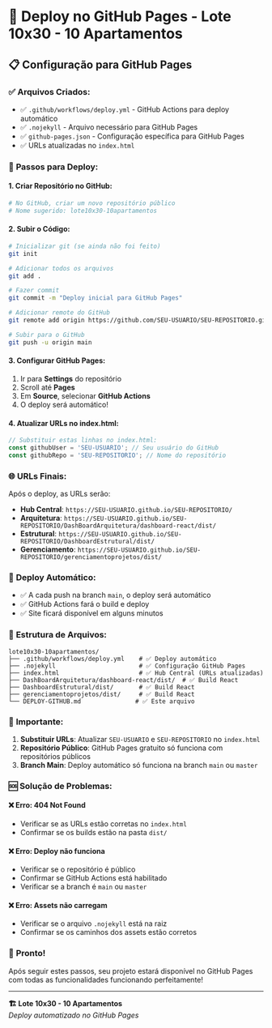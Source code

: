 # 🚀 Deploy no GitHub Pages - Lote 10x30 - 10 Apartamentos

## 📋 Configuração para GitHub Pages

### ✅ **Arquivos Criados:**
- ✅ `.github/workflows/deploy.yml` - GitHub Actions para deploy automático
- ✅ `.nojekyll` - Arquivo necessário para GitHub Pages
- ✅ `github-pages.json` - Configuração específica para GitHub Pages
- ✅ URLs atualizadas no `index.html`

### 🔧 **Passos para Deploy:**

#### 1. **Criar Repositório no GitHub:**
```bash
# No GitHub, criar um novo repositório público
# Nome sugerido: lote10x30-10apartamentos
```

#### 2. **Subir o Código:**
```bash
# Inicializar git (se ainda não foi feito)
git init

# Adicionar todos os arquivos
git add .

# Fazer commit
git commit -m "Deploy inicial para GitHub Pages"

# Adicionar remote do GitHub
git remote add origin https://github.com/SEU-USUARIO/SEU-REPOSITORIO.git

# Subir para o GitHub
git push -u origin main
```

#### 3. **Configurar GitHub Pages:**
1. Ir para **Settings** do repositório
2. Scroll até **Pages**
3. Em **Source**, selecionar **GitHub Actions**
4. O deploy será automático!

#### 4. **Atualizar URLs no index.html:**
```javascript
// Substituir estas linhas no index.html:
const githubUser = 'SEU-USUARIO'; // Seu usuário do GitHub
const githubRepo = 'SEU-REPOSITORIO'; // Nome do repositório
```

### 🌐 **URLs Finais:**
Após o deploy, as URLs serão:
- **Hub Central**: `https://SEU-USUARIO.github.io/SEU-REPOSITORIO/`
- **Arquitetura**: `https://SEU-USUARIO.github.io/SEU-REPOSITORIO/DashBoardArquitetura/dashboard-react/dist/`
- **Estrutural**: `https://SEU-USUARIO.github.io/SEU-REPOSITORIO/DashboardEstrutural/dist/`
- **Gerenciamento**: `https://SEU-USUARIO.github.io/SEU-REPOSITORIO/gerenciamentoprojetos/dist/`

### 🔄 **Deploy Automático:**
- ✅ A cada push na branch `main`, o deploy será automático
- ✅ GitHub Actions fará o build e deploy
- ✅ Site ficará disponível em alguns minutos

### 🎯 **Estrutura de Arquivos:**
```
lote10x30-10apartamentos/
├── .github/workflows/deploy.yml    # ✅ Deploy automático
├── .nojekyll                       # ✅ Configuração GitHub Pages
├── index.html                      # ✅ Hub Central (URLs atualizadas)
├── DashBoardArquitetura/dashboard-react/dist/  # ✅ Build React
├── DashboardEstrutural/dist/       # ✅ Build React
├── gerenciamentoprojetos/dist/     # ✅ Build React
└── DEPLOY-GITHUB.md               # ✅ Este arquivo
```

### 🚨 **Importante:**
1. **Substituir URLs**: Atualizar `SEU-USUARIO` e `SEU-REPOSITORIO` no `index.html`
2. **Repositório Público**: GitHub Pages gratuito só funciona com repositórios públicos
3. **Branch Main**: Deploy automático só funciona na branch `main` ou `master`

### 🆘 **Solução de Problemas:**

#### ❌ **Erro: 404 Not Found**
- Verificar se as URLs estão corretas no `index.html`
- Confirmar se os builds estão na pasta `dist/`

#### ❌ **Erro: Deploy não funciona**
- Verificar se o repositório é público
- Confirmar se GitHub Actions está habilitado
- Verificar se a branch é `main` ou `master`

#### ❌ **Erro: Assets não carregam**
- Verificar se o arquivo `.nojekyll` está na raiz
- Confirmar se os caminhos dos assets estão corretos

### 🎉 **Pronto!**
Após seguir estes passos, seu projeto estará disponível no GitHub Pages com todas as funcionalidades funcionando perfeitamente!

---
**🏗️ Lote 10x30 - 10 Apartamentos**  
*Deploy automatizado no GitHub Pages*
